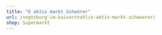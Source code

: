 ```yaml
---
title: "E aktiv markt Schwörer"
url: /vogtsburg-im-kaiserstuhl/e-aktiv-markt-schwoerer/
shop: Supermarkt
---
```

